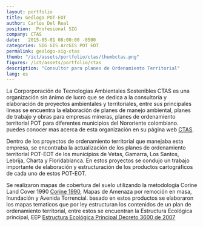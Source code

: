 ```yaml
---
layout: portfolio
title: Geólogo POT-EOT
author: Carlos Del Real
position:  Profesional SIG
company: CTAS
date:   2015-05-01 08:00:00 -0500
categories: SIG GIS ArcGIS POT EOT
permalink: geologo-sig-ctas
thumb: "/ict/assets/portfolio/ctas/thumbctas.png"
figures: /ict/assets/portfolio/ctas
description: "Consultor para planes de Ordenamiento Territorial"
lang: es
---
```


La Corporporación de Tecnologias Ambientales Sostenibles CTAS es una organización sin ánimo de lucro que se dedica a la consultoría y elaboración de proyectos ambientales y territoriales, entre sus principales lineas se encuentra la elaboración de planes de manejo ambiental, planes de trabajo y obras para empresas mineras, planes de ordenamiento territorial POT para diferentes municipios del Nororiente colombiano. puedes conocer mas acerca de esta organización en su página web [CTAS][ctas-site].

Dentro de los proyectos de ordenamiento territorial que manejaba esta empresa, se encontraba la actualización de los planes de ordenamiento territorial POT-EOT de los municipios de Vetas, Gamarra, Los Santos, Lebrija, Charta y Floridablanca. En estos proyectos se condujo un trabajo importante de elaboración y estructuración de los productos cartográficos de cada uno de estos POT-EOT.

Se realizaron mapas de cobertura del suelo utilizando la metodología Corine Land Cover 1990 [Corine 1990][corine-landcover], Mapas de Amenaza por remoción en masa, Inundación y Avenida Torrencial. basado en estos productos se elaboraron los mapas tematicos que por ley estructuran los contenidos de un plan de ordenamiento territorial, entre estos se encuentran la Estructura Ecológica principal, EEP [Estructura Ecológica Principal Decreto 3600 de 2007][EEP]


[ctas-site]: http://corporacionctas.blogspot.com/
[corine-landcover]: http://www.ideam.gov.co/web/ecosistemas/metodologia-corine-land-cover
[EEP]: http://www.minambiente.gov.co/images/normativa/decretos/2007/dec_3600_2007.pdf